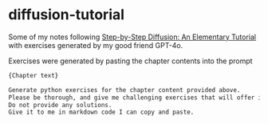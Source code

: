 # diffusion-tutorial

Some of my notes following [Step-by-Step Diffusion: An Elementary Tutorial](https://arxiv.org/abs/2406.08929) with exercises generated by my good friend GPT-4o.

Exercises were generated by pasting the chapter contents into the prompt

```txt
{Chapter text}

Generate python exercises for the chapter content provided above.
Please be thorough, and give me challenging exercises that will offer insight into the content. 
Do not provide any solutions.
Give it to me in markdown code I can copy and paste.
```
